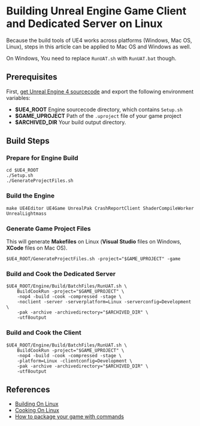# Building Unreal Engine Game Client and Dedicated Server on Linux

Because the build tools of UE4 works across platforms (Windows, Mac OS, Linux), steps in this article can be applied to Mac OS and Windows as well.

On Windows, You need to replace `RunUAT.sh` with `RunUAT.bat` though.

## Prerequisites

First, [get Unreal Engine 4 sourcecode](https://wiki.unrealengine.com/Building_On_Linux#First_Time_Setup) and export the following environment variables:

- **$UE4_ROOT** Engine sourcecode directory, which contains `Setup.sh`
- **$GAME_UPROJECT** Path of the `.uproject` file of your game project
- **$ARCHIVED_DIR** Your build output directory.

## Build Steps

### Prepare for Engine Build

```shell
cd $UE4_ROOT
./Setup.sh
./GenerateProjectFiles.sh
```

### Build the Engine

```shell
make UE4Editor UE4Game UnrealPak CrashReportClient ShaderCompileWorker UnrealLightmass
```

### Generate Game Project Files

This will generate **Makefiles** on Linux (**Visual Studio** files on Windows, **XCode** files on Mac OS).

```shell
$UE4_ROOT/GenerateProjectFiles.sh -project="$GAME_UPROJECT" -game
```

### Build and Cook the Dedicated Server

```shell
$UE4_ROOT/Engine/Build/BatchFiles/RunUAT.sh \
    BuildCookRun -project="$GAME_UPROJECT" \
    -nop4 -build -cook -compressed -stage \
    -noclient -server -serverplatform=Linux -serverconfig=Development \
    -pak -archive -archivedirectory="$ARCHIVED_DIR" \
    -utf8output
```

### Build and Cook the Client

```shell
$UE4_ROOT/Engine/Build/BatchFiles/RunUAT.sh \
    BuildCookRun -project="$GAME_UPROJECT" \
    -nop4 -build -cook -compressed -stage \
    -platform=Linux -clientconfig=Development \
    -pak -archive -archivedirectory="$ARCHIVED_DIR" \
    -utf8output
```

## References

- [Building On Linux](https://wiki.unrealengine.com/Building_On_Linux)
- [Cooking On Linux](https://wiki.unrealengine.com/Cooking_On_Linux)
- [How to package your game with commands](https://wiki.unrealengine.com/How_to_package_your_game_with_commands)
